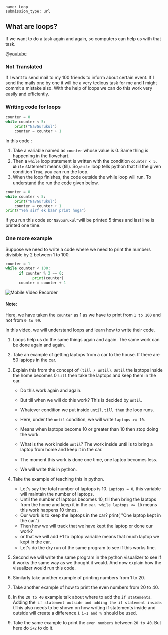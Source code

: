 ```ngMeta
name: Loop
submission_type: url
```

## What are loops?

If we want to do a task again and again, so computers can help us with that task.

@[youtube](https://www.youtube.com/watch?v=hYvcoRkAkOU)

### Not Translated

If I want to send mail to my 100 friends to inform about certain event. If I send the mails one by one it will be a very tedious task for me and I might commit a mistake also. With the help of loops we can do this work very easily and efficiently.
 


### Writing code for loops

```python
counter = 0
while counter < 5:
	print("NavGurukul")
	counter = counter + 1
```

In this code :

1. Take a variable named as `counter` whose value is 0. Same thing is happening in the flowchart.
2. Then a `while` loop statement is written with the condition `counter < 5`. `While` statement means (till). So,`while` loop tells python that till the given condition `True`, you can run the loop.
3. When the loop finishes, the code outside the while loop will run. To understand the run the code given below.

```python
counter = 0 
while counter < 5:
	print("NavGurukul")
	counter = counter + 1
print("Yeh sirf ek baar print hoga")
```

If you run this code so`"NavGurukul"`will be printed 5 times and last line is printed one time.

### One more example

Suppose we need to write a code where we need to print the numbers divisible by 2 between 1 to 100.

```python
counter = 1
while counter < 100:
      if counter % 2 == 0:
            print(counter)
      counter = counter + 1
```
![Mobile Video Recorder](assets/example3.jpeg)

#### Note:
Here, we have taken the `counter` as 1  as we have to print from `1 to 100` and not from `0 to 99`.
 
In this video, we will understand loops and learn how to write their code.

<!-- @[youtube](loops-video-id-here) -->

<!-- ## Structure of the Video -->

1. Loops help us do the same things again and again. The same work can be done again and again.

2. Take an example of getting laptops from a car to the house. If there are 50 laptops in the car.

3. Explain this from the concept of `(till / until)`. `Until` the laptops inside the home becomes 0 `till` then take the laptops and keep them in the car. 
      - Do this work again and again.
      - But till when we will do this work? This is decided by `until`.
      - Whatever condition we put inside  `until`, `till then` the loop runs.
      - Here, under the `until` condition, we will write `laptops >= 10`.
      - Means when laptops become 10 or greater than 10 then stop doing the work.
      - What is the work inside `until`?
      The work inside until is to bring a laptop from home and keep it in the car.
      
      - The moment this work is done one time, one laptop becomes less.
      - We will write this in python.
4. Take the example of teaching this in python.
      - Let's say the total number of laptops is 10. `Laptops = 0`, this variable will maintain the number of laptops.
      - Until the number of laptops becomes 10, till then bring the laptops from the home and keep it in the car.
      -`while laptops <= 10` means this work happens 10 times.
      - Our work is to keep the laptops in the car? print( "One laptop kept in the car.")
      - Then how we will track that we have kept the laptop or done our work?
      - or that we will add +1 to laptop variable means that much laptop we kept in the car.
      - Let's do the dry run of the same program to see if this works fine.
5. Second we will write the same program in the python visualizer to see if it works the same way as we thought it would. And now explain how the visualizer would run this code.
6. Similarly take another example of printing numbers from 1 to 20.
7. Take another example of how to print the even numbers from 20 to 40.
8. In the `20 to 40` example talk about where to add the `if statements`. Adding the` if statement outside and adding the if statement inside.` (This also needs to be shown on how writing if statements inside and outside will create a difference.). `i+1 and % `should be used.
9. Take the same example to print the `even numbers` between `20 to 40`. But here do `i+2` to do it.
